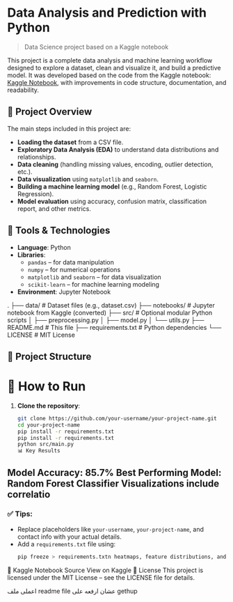 # Data Analysis and Prediction with Python

> Data Science project based on a Kaggle notebook

This project is a complete data analysis and machine learning workflow designed to explore a dataset, clean and visualize it, and build a predictive model. It was developed based on the code from the Kaggle notebook: [Kaggle Notebook](https://www.kaggle.com/code/shehaabyasser/notebookfeadd03f6c/notebook), with improvements in code structure, documentation, and readability.

## 📌 Project Overview

The main steps included in this project are:
- **Loading the dataset** from a CSV file.
- **Exploratory Data Analysis (EDA)** to understand data distributions and relationships.
- **Data cleaning** (handling missing values, encoding, outlier detection, etc.).
- **Data visualization** using `matplotlib` and `seaborn`.
- **Building a machine learning model** (e.g., Random Forest, Logistic Regression).
- **Model evaluation** using accuracy, confusion matrix, classification report, and other metrics.

## 🧰 Tools & Technologies

- **Language**: Python
- **Libraries**:
  - `pandas` – for data manipulation
  - `numpy` – for numerical operations
  - `matplotlib` and `seaborn` – for data visualization
  - `scikit-learn` – for machine learning modeling
- **Environment**: Jupyter Notebook

.
├── data/ # Dataset files (e.g., dataset.csv)
├── notebooks/ # Jupyter notebook from Kaggle (converted)
├── src/ # Optional modular Python scripts
│ ├── preprocessing.py
│ ├── model.py
│ └── utils.py
├── README.md # This file
├── requirements.txt # Python dependencies
└── LICENSE # MIT License

## 📂 Project Structure
# 🚀 How to Run

1. **Clone the repository**:
   ```bash
   git clone https://github.com/your-username/your-project-name.git
   cd your-project-name
   pip install -r requirements.txt
   pip install -r requirements.txt
   python src/main.py
   📊 Key Results
Model Accuracy: 85.7%
Best Performing Model: Random Forest Classifier
Visualizations include correlatio
---

### ✅ Tips:
- Replace placeholders like `your-username`, `your-project-name`, and contact info with your actual details.
- Add a `requirements.txt` file using:
  ```bash
  pip freeze > requirements.txtn heatmaps, feature distributions, and confusion matrix.
🔗 Kaggle Notebook Source
View on Kaggle
📄 License
This project is licensed under the MIT License – see the LICENSE file for details.


   
اعملى ملف readme file عشان ارفعه على gethup
